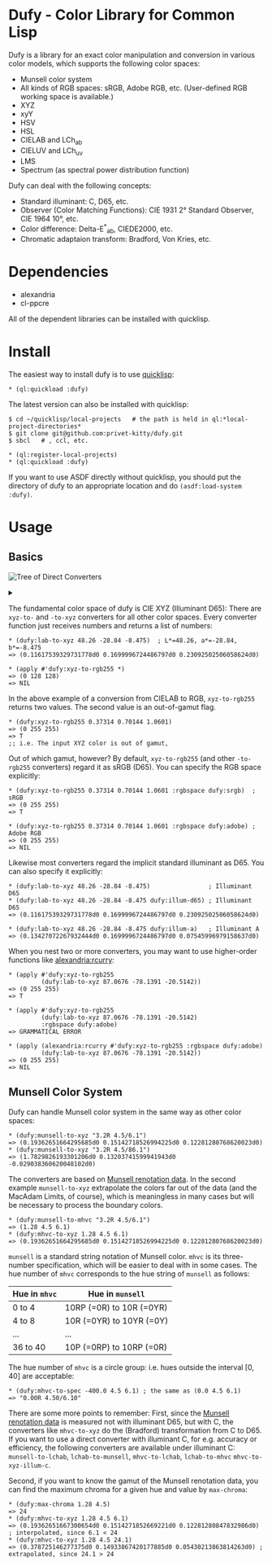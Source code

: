 Dufy - Color Library for Common Lisp
====

Dufy is a library for an exact color manipulation and conversion in various color models, which supports the following color spaces:

* Munsell color system
* All kinds of RGB spaces: sRGB, Adobe RGB, etc. (User-defined RGB working space is available.)
* XYZ
* xyY
* HSV
* HSL
* CIELAB and LCh<sub>ab</sub>
* CIELUV and LCh<sub>uv</sub>
* LMS
* Spectrum (as spectral power distribution function)

Dufy can deal with the following concepts:

* Standard illuminant: C, D65, etc.
* Observer (Color Matching Functions): CIE 1931 2° Standard Observer, CIE 1964 10°, etc.
* Color difference: Delta-E<sup>*</sup><sub>ab</sub>, CIEDE2000, etc.
* Chromatic adaptaion transform: Bradford, Von Kries, etc.


# Dependencies
* alexandria
* cl-ppcre

All of the dependent libraries can be installed with quicklisp.

# Install
The easiest way to install dufy is to use [quicklisp](https://www.quicklisp.org/beta/):

    * (ql:quickload :dufy)

The latest version can also be installed with quicklisp:

    $ cd ~/quicklisp/local-projects   # the path is held in ql:*local-project-directories*
    $ git clone git@github.com:privet-kitty/dufy.git
    $ sbcl   # , ccl, etc.
    
    * (ql:register-local-projects)
    * (ql:quickload :dufy)

If you want to use ASDF directly without quicklisp, you should put the directory of dufy to an appropriate location and do `(asdf:load-system :dufy)`.

# Usage
## Basics
![Tree of Direct Converters](https://g.gravizo.com/source/converter_tree?https%3A%2F%2Fraw.githubusercontent.com%2Fprivet-kitty%2Fdufy%2Fdevelop%2FREADME.md)

<details> 
<summary></summary>
converter_tree
  graph G {
    graph [
      labelloc = "t",
      label = "Tree of Primary Converters",
      fontsize = 16
    ];
    node [shape = "box", fontname = "helvetica"]
    xyz [ label = "XYZ" ]
    xyy [ label = "XYY\n(xyY)" ]
    lrgb [ label = "LRGB\n(linear RGB)" ]
    rgb [ label = "RGB\n(gamma-corrected RGB)" ]
    rgb255 [ label = "RGB255\n(quantized RGB)" ]
    hex [ label = "HEX" ]
    lab [ label = "LAB" ]
    lchab [ label = "LCHAB" ]
    luv [ label = "LUV" ]
    lchuv [ label = "LCHUV" ]
    mhvc [ label = "MHVC\n(Munsell 3-number spec.)" ]
    munsell [ label = "MUNSELL\n(Munsell string spec.)" ]
    hsv [ label = "HSV" ]
    hsl [ label = "HSL" ]
    spectrum [ label = "SPECTRUM" ]
    lms [ label = "LMS" ]
    xyz -- xyy
    xyz -- lms
    xyz -- spectrum
    xyz -- lrgb
    lrgb -- rgb
    rgb -- rgb255
    rgb255 -- hex
  
    xyz -- lab
    lab -- lchab
    xyz -- luv
    luv -- lchuv
    rgb -- hsv
    rgb -- hsl

    lchab -- mhvc  [ label = "(illuminant C)" ]
    mhvc -- munsell

  }
converter_tree
</details>

The fundamental color space of dufy is CIE XYZ (Illuminant D65): There are `xyz-to-` and `-to-xyz` converters for all other color spaces. Every converter function just receives numbers and returns a list of numbers:

    * (dufy:lab-to-xyz 48.26 -28.84 -8.475)  ; L*=48.26, a*=-28.84, b*=-8.475
    => (0.11617539329731778d0 0.1699996724486797d0 0.23092502506058624d0)

    * (apply #'dufy:xyz-to-rgb255 *)
    => (0 128 128)
    => NIL

In the above example of a conversion from CIELAB to RGB, `xyz-to-rgb255` returns two values. The second value is an out-of-gamut flag.

    * (dufy:xyz-to-rgb255 0.37314 0.70144 1.0601)
    => (0 255 255)
    => T
    ;; i.e. The input XYZ color is out of gamut,

Out of which gamut, however? By default, `xyz-to-rgb255` (and other `-to-rgb255` converters) regard it as sRGB (D65). You can specify the RGB space explicitly:

    * (dufy:xyz-to-rgb255 0.37314 0.70144 1.0601 :rgbspace dufy:srgb)  ; sRGB
    => (0 255 255)
    => T 

    * (dufy:xyz-to-rgb255 0.37314 0.70144 1.0601 :rgbspace dufy:adobe) ; Adobe RGB
    => (0 255 255)
    => NIL

Likewise most converters regard the implicit standard illuminant as D65. You can also specify it explicitly:

    * (dufy:lab-to-xyz 48.26 -28.84 -8.475)                ; Illuminant D65 
    * (dufy:lab-to-xyz 48.26 -28.84 -8.475 dufy:illum-d65) ; Illuminant D65
    => (0.11617539329731778d0 0.1699996724486797d0 0.23092502506058624d0)

    * (dufy:lab-to-xyz 48.26 -28.84 -8.475 dufy:illum-a)   ; Illuminant A
    => (0.13427072267932444d0 0.1699996724486797d0 0.07545996979158637d0)

When you nest two or more converters, you may want to use higher-order functions like [alexandria:rcurry](https://common-lisp.net/project/alexandria/draft/alexandria.html#index-rcurry-61):

    * (apply #'dufy:xyz-to-rgb255
             (dufy:lab-to-xyz 87.0676 -78.1391 -20.5142))
    => (0 255 255)
    => T

    * (apply #'dufy:xyz-to-rgb255
             (dufy:lab-to-xyz 87.0676 -78.1391 -20.5142)
             :rgbspace dufy:adobe)
    => GRAMMATICAL ERROR

    * (apply (alexandria:rcurry #'dufy:xyz-to-rgb255 :rgbspace dufy:adobe)
             (dufy:lab-to-xyz 87.0676 -78.1391 -20.5142))
    => (0 255 255)
    => NIL

## Munsell Color System
Dufy can handle Munsell color system in the same way as other color spaces:

    * (dufy:munsell-to-xyz "3.2R 4.5/6.1")
    => (0.19362651664295685d0 0.15142718526994225d0 0.12281280768620023d0)
    * (dufy:munsell-to-xyz "3.2R 4.5/86.1")
    => (1.7829826193301206d0 0.13203741599941943d0 -0.029038360620048102d0)

The converters are based on [Munsell renotation data](https://www.rit.edu/cos/colorscience/rc_munsell_renotation.php). In the second example `munsell-to-xyz` extrapolate the colors far out of the data (and the MacAdam Limits, of course), which is meaningless in many cases but will be necessary to process the boundary colors.

    * (dufy:munsell-to-mhvc "3.2R 4.5/6.1")
    => (1.28 4.5 6.1)
    * (dufy:mhvc-to-xyz 1.28 4.5 6.1)
    => (0.19362651664295685d0 0.15142718526994225d0 0.12281280768620023d0)

`munsell` is a standard string notation of Munsell color. `mhvc` is its three-number specification, which will be easier to deal with in some cases. The hue number of `mhvc` corresponds to the hue string of `munsell` as follows:

| Hue in `mhvc` | Hue in `munsell` |
| -------------------- | --------------------- | 
| 0 to 4 | 10RP (=0R) to 10R (=0YR) |
| 4 to 8 | 10R (=0YR) to 10YR (=0Y) |
| ... | ... |
| 36 to 40 | 10P (=0RP) to 10RP (=0R) |

The hue number of `mhvc` is a circle group: i.e. hues outside the interval [0, 40] are acceptable:

    * (dufy:mhvc-to-spec -400.0 4.5 6.1) ; the same as (0.0 4.5 6.1)
    => "0.00R 4.50/6.10"
    
There are some more points to remember: First, since the [Munsell renotation data](https://www.rit.edu/cos/colorscience/rc_munsell_renotation.php) is measured not with illuminant D65, but with C, the converters like `mhvc-to-xyz` do the (Bradford) transformation from C to D65. If you want to use a direct converter with illuminant C, for e.g. accuracy or efficiency, the following converters are available under illuminant C: `munsell-to-lchab`, `lchab-to-munsell`, `mhvc-to-lchab`, `lchab-to-mhvc` `mhvc-to-xyz-illum-c`. 

Second, if you want to know the gamut of the Munsell renotation data, you can find the maximum chroma for a given hue and value by `max-chroma`:

    * (dufy:max-chroma 1.28 4.5)
    => 24
    * (dufy:mhvc-to-xyz 1.28 4.5 6.1)
    => (0.19362651667300654d0 0.1514271852669221d0 0.12281280847832986d0) ; interpolated, since 6.1 < 24
    * (dufy:mhvc-to-xyz 1.28 4.5 24.1)
    => (0.378725146277375d0 0.14933867420177885d0 0.05430213863814263d0) ; extrapolated, since 24.1 > 24
    